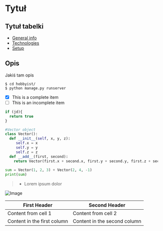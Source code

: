 # Tytuł

## Tytuł tabelki
* [General info](#general-info)
* [Technologies](#technologies)
* [Setup](#setup)

## Opis
Jakiś tam opis

```
$ cd hobbyist/
$ python manage.py runserver
```

- [x] This is a complete item
- [ ] This is an incomplete item

```javascript
if (jd){
  return true
}
```

```python
#Vector object
class Vector():
  def __init__(self, x, y, z):
     self.x = x
     self.y = y
     self.z = z
  def __add__(first, second):
    return Vector(first.x + second.x, first.y + second.y, first.z + second.z)
    
sum = Vector(1, 2, 3) + Vector(2, 4, -1)
print(sum)
```

> - Lorem ipsum dolor

![Image](https://bartek2.pythonanywhere.com/static/img/logo.png)

First Header | Second Header
------------ | -------------
Content from cell 1 | Content from cell 2
Content in the first column | Content in the second column
